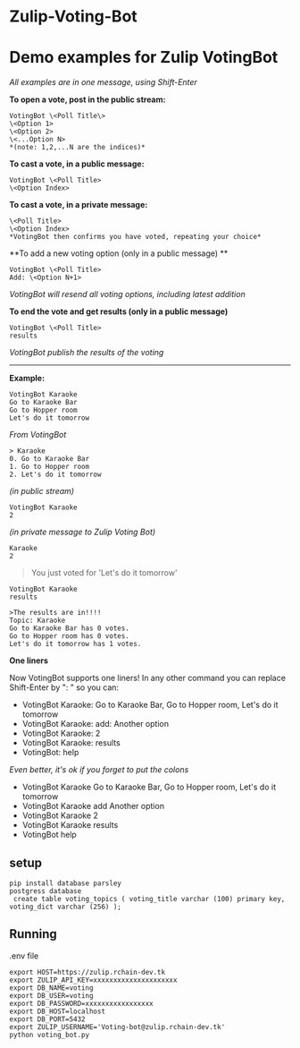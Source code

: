 # Zulip-Voting-Bot

Demo examples for Zulip VotingBot
====

*All examples are in one message, using Shift-Enter*


**To open a vote, post in the public stream:**

```
VotingBot \<Poll Title\>
\<Option 1>
\<Option 2>
\<...Option N>
*(note: 1,2,...N are the indices)*
```
**To cast a vote, in a public message:**
```
VotingBot \<Poll Title>
\<Option Index>
```
**To cast a vote, in a private message:**
```
\<Poll Title>
\<Option Index>
*VotingBot then confirms you have voted, repeating your choice*
```
**To add a new voting option (only in a public message)
**
```
VotingBot \<Poll Title>
Add: \<Option N+1>
```
*VotingBot will resend all voting options, including latest addition*

**To end the vote and get results (only in a public message)**
```
VotingBot \<Poll Title>
results
```
*VotingBot publish the results of the voting*

****

**Example:**
```
VotingBot Karaoke
Go to Karaoke Bar
Go to Hopper room
Let's do it tomorrow
```
*From VotingBot*
```
> Karaoke
0. Go to Karaoke Bar
1. Go to Hopper room
2. Let's do it tomorrow
```
*(in public stream)*
```
VotingBot Karaoke
2
```
*(in private message to Zulip Voting Bot)*
```
Karaoke
2
```
>You just voted for 'Let's do it tomorrow'
```
VotingBot Karaoke
results

>The results are in!!!!
Topic: Karaoke
Go to Karaoke Bar has 0 votes.
Go to Hopper room has 0 votes.
Let's do it tomorrow has 1 votes.
```
**One liners**

Now VotingBot supports one liners! In any other command you can replace Shift-Enter by ": " so you can:

* VotingBot Karaoke: Go to Karaoke Bar, Go to Hopper room, Let's do it tomorrow
* VotingBot Karaoke: add: Another option
* VotingBot Karaoke: 2
* VotingBot Karaoke: results
* VotingBot: help

*Even better, it's ok if you forget to put the colons*

* VotingBot Karaoke Go to Karaoke Bar, Go to Hopper room, Let's do it tomorrow
* VotingBot Karaoke add Another option
* VotingBot Karaoke 2
* VotingBot Karaoke results
* VotingBot help

## setup
```
pip install database parsley
postgress database
 create table voting_topics ( voting_title varchar (100) primary key, voting_dict varchar (256) );
```
## Running
.env file
 ```
export HOST=https://zulip.rchain-dev.tk
export ZULIP_API_KEY=xxxxxxxxxxxxxxxxxxxxx
export DB_NAME=voting
export DB_USER=voting
export DB_PASSWORD=xxxxxxxxxxxxxxxxx
export DB_HOST=localhost
export DB_PORT=5432
export ZULIP_USERNAME='Voting-bot@zulip.rchain-dev.tk'
python voting_bot.py
```
